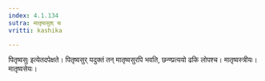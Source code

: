 ```yaml
---
index: 4.1.134
sutra: मातृष्वसुश् च
vritti: kashika

---
```

पितृष्वसुः इत्येतदपेक्षते। पितृष्वसुर् यदुक्तं तन् मातृष्वसुरपि भवति, छन्ण्प्रत्ययो ढकि लोपश्च। मातृष्वस्त्रीयः। मातृष्वसेयः।